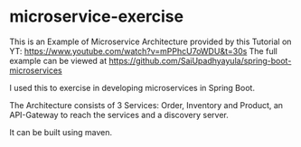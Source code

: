 # microservice-exercise

This is an Example of Microservice Architecture provided by this Tutorial on YT: https://www.youtube.com/watch?v=mPPhcU7oWDU&t=30s
The full example can be viewed at https://github.com/SaiUpadhyayula/spring-boot-microservices

I used this to exercise in developing microservices in Spring Boot.

The Architecture consists of 3 Services: Order, Inventory and Product, an API-Gateway to reach the services and a discovery server.

It can be built using maven.

